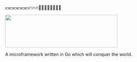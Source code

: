💵💵💵💵💵💵🔥🔥🔥🚗🚕🚙🚓🚐🚚🚕🚙

<img src="http://i.imgur.com/ileX7TK.png" width="360" height="106">

A microframework written in Go which will conquer the world.
